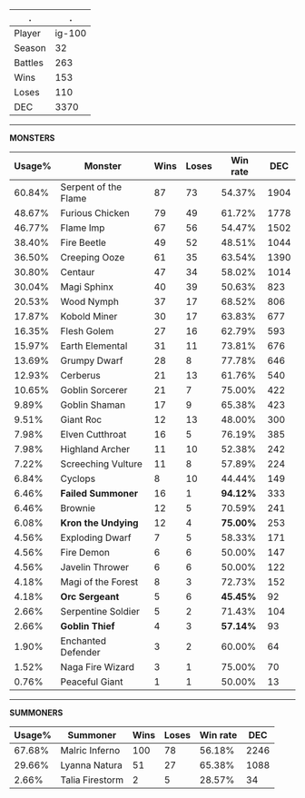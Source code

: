 .|.
|-|-
Player|ig-100
Season|32
Battles|263
Wins|153
Loses|110
DEC|3370

---
**MONSTERS**

Usage%|Monster|Wins|Loses|Win rate|DEC|
-|-|-|-|-|-|
60.84%|Serpent of the Flame|87|73|54.37%|1904|
48.67%|Furious Chicken|79|49|61.72%|1778|
46.77%|Flame Imp|67|56|54.47%|1502|
38.40%|Fire Beetle|49|52|48.51%|1044|
36.50%|Creeping Ooze|61|35|63.54%|1390|
30.80%|Centaur|47|34|58.02%|1014|
30.04%|Magi Sphinx|40|39|50.63%|823|
20.53%|Wood Nymph|37|17|68.52%|806|
17.87%|Kobold Miner|30|17|63.83%|677|
16.35%|Flesh Golem|27|16|62.79%|593|
15.97%|Earth Elemental|31|11|73.81%|676|
13.69%|Grumpy Dwarf|28|8|77.78%|646|
12.93%|Cerberus|21|13|61.76%|540|
10.65%|Goblin Sorcerer|21|7|75.00%|422|
9.89%|Goblin Shaman|17|9|65.38%|423|
9.51%|Giant Roc|12|13|48.00%|300|
7.98%|Elven Cutthroat|16|5|76.19%|385|
7.98%|Highland Archer|11|10|52.38%|242|
7.22%|Screeching Vulture|11|8|57.89%|224|
6.84%|Cyclops|8|10|44.44%|149|
6.46%|**Failed Summoner**|16|1|**94.12%**|333|
6.46%|Brownie|12|5|70.59%|241|
6.08%|**Kron the Undying**|12|4|**75.00%**|253|
4.56%|Exploding Dwarf|7|5|58.33%|171|
4.56%|Fire Demon|6|6|50.00%|147|
4.56%|Javelin Thrower|6|6|50.00%|122|
4.18%|Magi of the Forest|8|3|72.73%|152|
4.18%|**Orc Sergeant**|5|6|**45.45%**|92|
2.66%|Serpentine Soldier|5|2|71.43%|104|
2.66%|**Goblin Thief**|4|3|**57.14%**|93|
1.90%|Enchanted Defender|3|2|60.00%|64|
1.52%|Naga Fire Wizard|3|1|75.00%|70|
0.76%|Peaceful Giant|1|1|50.00%|13|

---
**SUMMONERS**

Usage%|Summoner|Wins|Loses|Win rate|DEC|
-|-|-|-|-|-|
67.68%|Malric Inferno|100|78|56.18%|2246|
29.66%|Lyanna Natura|51|27|65.38%|1088|
2.66%|Talia Firestorm|2|5|28.57%|34|
